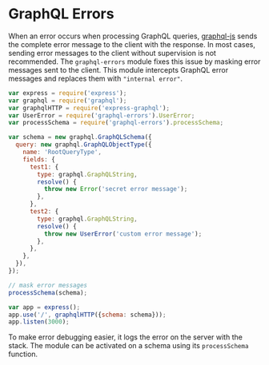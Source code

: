 # GraphQL Errors

When an error occurs when processing GraphQL queries, [graphql-js](https://github.com/graphql/graphql-js) sends the complete error message to the client with the response. In most cases, sending error messages to the client without supervision is not recommended. The `graphql-errors` module fixes this issue by masking error messages sent to the client. This module intercepts GraphQL error messages and replaces them with `"internal error"`.

``` javascript
var express = require('express');
var graphql = require('graphql');
var graphqlHTTP = require('express-graphql');
var UserError = require('graphql-errors').UserError;
var processSchema = require('graphql-errors').processSchema;

var schema = new graphql.GraphQLSchema({
  query: new graphql.GraphQLObjectType({
    name: 'RootQueryType',
    fields: {
      test1: {
        type: graphql.GraphQLString,
        resolve() {
          throw new Error('secret error message');
        },
      },
      test2: {
        type: graphql.GraphQLString,
        resolve() {
          throw new UserError('custom error message');
        },
      },
    },
  }),
});

// mask error messages
processSchema(schema);

var app = express();
app.use('/', graphqlHTTP({schema: schema}));
app.listen(3000);
```

To make error debugging easier, it logs the error on the server with the stack. The module can be activated on a schema using its `processSchema` function.